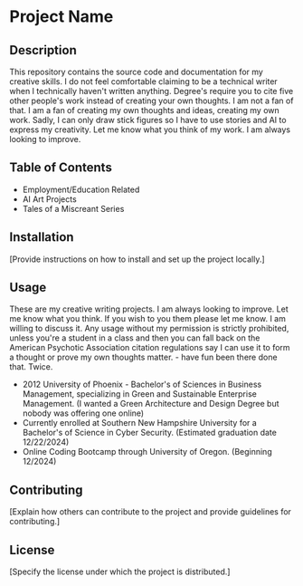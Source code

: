 # Project Name

## Description

This repository contains the source code and documentation for my creative skills. I do not feel comfortable claiming to be a technical writer when I technically haven't written anything. Degree's require you to cite five other people's work instead of creating your own thoughts. I am not a fan of that. I am a fan of creating my own thoughts and ideas, creating my own work. Sadly, I can only draw stick figures so I have to use stories and AI to express my creativity. Let me know what you think of my work. I am always looking to improve.

## Table of Contents

- Employment/Education Related
- AI Art Projects
- Tales of a Miscreant Series

## Installation

[Provide instructions on how to install and set up the project locally.]

## Usage

These are my creative writing projects. I am always looking to improve. Let me know what you think. If you wish to you them please let me know. I am willing to discuss it. Any usage without my permission is strictly prohibited, unless you're a student in a class and then you can fall back on the American Psychotic Association citation regulations say I can use it to form a thought or prove my own thoughts matter. - have fun been there done that. Twice.

- 2012 University of Phoenix - Bachelor's of Sciences in Business Management, specializing in Green  and Sustainable Enterprise Management. (I wanted a Green Architecture and Design Degree but nobody was offering one online)
- Currently enrolled at Southern New Hampshire University for a Bachelor's of Science in Cyber Security. (Estimated graduation date 12/22/2024)
- Online Coding Bootcamp through University of Oregon. (Beginning 12/2024)

## Contributing

[Explain how others can contribute to the project and provide guidelines for contributing.]

## License

[Specify the license under which the project is distributed.]
